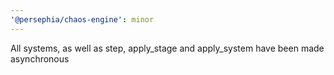 ```yaml
---
'@persephia/chaos-engine': minor
---
```


All systems, as well as step, apply_stage and apply_system have been made asynchronous
